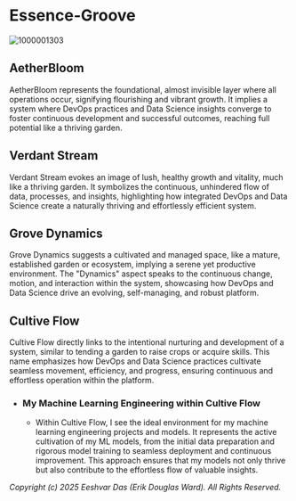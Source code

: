 # Essence-Groove
![1000001303](https://github.com/user-attachments/assets/4abb1f35-8c59-42c2-90cc-bc420fd10059)

## AetherBloom
AetherBloom represents the foundational, almost invisible layer where all operations occur, signifying flourishing and vibrant growth. It implies a system where DevOps practices and Data Science insights converge to foster continuous development and successful outcomes, reaching full potential like a thriving garden.

## Verdant Stream
Verdant Stream evokes an image of lush, healthy growth and vitality, much like a thriving garden. It symbolizes the continuous, unhindered flow of data, processes, and insights, highlighting how integrated DevOps and Data Science create a naturally thriving and effortlessly efficient system.

## Grove Dynamics
Grove Dynamics suggests a cultivated and managed space, like a mature, established garden or ecosystem, implying a serene yet productive environment. The "Dynamics" aspect speaks to the continuous change, motion, and interaction within the system, showcasing how DevOps and Data Science drive an evolving, self-managing, and robust platform.

## Cultive Flow
Cultive Flow directly links to the intentional nurturing and development of a system, similar to tending a garden to raise crops or acquire skills. This name emphasizes how DevOps and Data Science practices cultivate seamless movement, efficiency, and progress, ensuring continuous and effortless operation within the platform.

* ### My Machine Learning Engineering within Cultive Flow
  * Within Cultive Flow, I see the ideal environment for my machine learning engineering projects and models. It represents the active cultivation of my ML models, from the initial data preparation and rigorous model training to seamless deployment and continuous improvement. This approach ensures that my models not only thrive but also contribute to the effortless flow of valuable insights.

_Copyright (c) 2025 Eeshvar Das (Erik Douglas Ward). All Rights Reserved._
